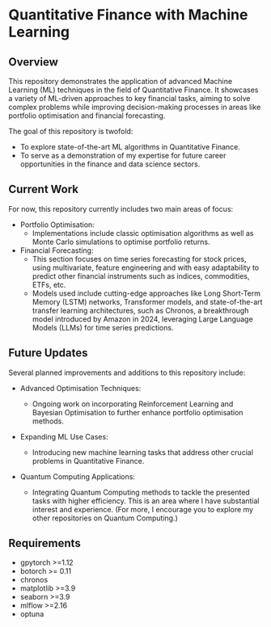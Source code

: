 # Quantitative Finance with Machine Learning


##  Overview
This repository demonstrates the application of advanced Machine Learning (ML) techniques in the field of Quantitative Finance. It showcases a variety of ML-driven approaches to key financial tasks, aiming to solve complex problems while improving decision-making processes in areas like portfolio optimisation and financial forecasting.

The goal of this repository is twofold:
- To explore state-of-the-art ML algorithms in Quantitative Finance.
- To serve as a demonstration of my expertise for future career opportunities in the finance and data science sectors.

## Current Work


For now, this repository currently includes two main areas of focus:

- Portfolio Optimisation:
    - Implementations include classic optimisation algorithms as well as Monte Carlo simulations to optimise portfolio returns.
- Financial Forecasting:
    - This section focuses on time series forecasting for stock prices, using multivariate, feature engineering and with easy adaptability to predict other financial instruments such as indices, commodities, ETFs, etc.
    - Models used include cutting-edge approaches like Long Short-Term Memory (LSTM) networks, Transformer models, and state-of-the-art transfer learning architectures, such as Chronos, a breakthrough model introduced by Amazon in 2024, leveraging Large Language Models (LLMs) for time series predictions.


## Future Updates 

Several planned improvements and additions to this repository include:

- Advanced Optimisation Techniques:
    - Ongoing work on incorporating Reinforcement Learning and Bayesian Optimisation to further enhance portfolio optimisation methods.

- Expanding ML Use Cases:
    - Introducing new machine learning tasks that address other crucial problems in Quantitative Finance.

- Quantum Computing Applications:
    - Integrating Quantum Computing methods to tackle the presented tasks with higher efficiency. This is an area where I have substantial interest and experience. (For more, I encourage you to explore my other repositories on Quantum Computing.)


## Requirements


- gpytorch  >=1.12
- botorch >= 0.11
- chronos
- matplotlib    >=3.9
- seaborn   >=3.9
- mlflow    >=2.16 
- optuna 
